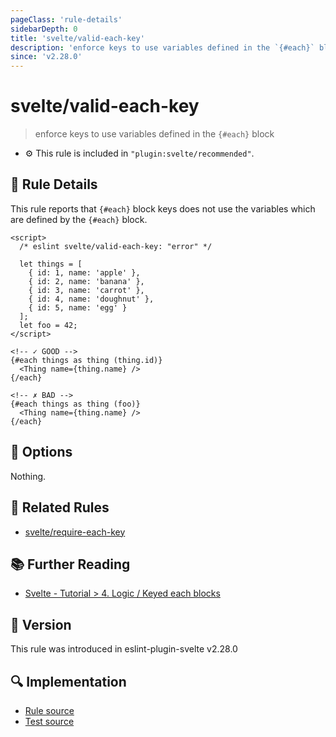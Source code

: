```yaml
---
pageClass: 'rule-details'
sidebarDepth: 0
title: 'svelte/valid-each-key'
description: 'enforce keys to use variables defined in the `{#each}` block'
since: 'v2.28.0'
---
```


# svelte/valid-each-key

> enforce keys to use variables defined in the `{#each}` block

- :gear: This rule is included in `"plugin:svelte/recommended"`.

## :book: Rule Details

This rule reports that `{#each}` block keys does not use the variables which are defined by the `{#each}` block.

<!--eslint-skip-->

```svelte
<script>
  /* eslint svelte/valid-each-key: "error" */

  let things = [
    { id: 1, name: 'apple' },
    { id: 2, name: 'banana' },
    { id: 3, name: 'carrot' },
    { id: 4, name: 'doughnut' },
    { id: 5, name: 'egg' }
  ];
  let foo = 42;
</script>

<!-- ✓ GOOD -->
{#each things as thing (thing.id)}
  <Thing name={thing.name} />
{/each}

<!-- ✗ BAD -->
{#each things as thing (foo)}
  <Thing name={thing.name} />
{/each}
```

## :wrench: Options

Nothing.

## :couple: Related Rules

- [svelte/require-each-key](./require-each-key.md)

## :books: Further Reading

- [Svelte - Tutorial > 4. Logic / Keyed each blocks](https://svelte.dev/tutorial/keyed-each-blocks)

## :rocket: Version

This rule was introduced in eslint-plugin-svelte v2.28.0

## :mag: Implementation

- [Rule source](https://github.com/sveltejs/eslint-plugin-svelte/blob/main/packages/eslint-plugin-svelte/src/rules/valid-each-key.ts)
- [Test source](https://github.com/sveltejs/eslint-plugin-svelte/blob/main/packages/eslint-plugin-svelte/tests/src/rules/valid-each-key.ts)
